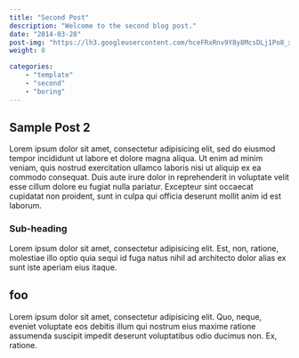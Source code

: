 ```yaml
---
title: "Second Post"
description: "Welcome to the second blog post."
date: "2014-03-28"
post-img: "https://lh3.googleusercontent.com/hceFRxRnv9Y8y8McsDLj1Po8_x-RCPKAPVBdzZRhbZtAiynRrf10XckXQ3B04sHESiV-Xcy4HQ=s720-rj"
weight: 0

categories: 
    - "template"
    - "second"
    - "boring"
---
```


## Sample Post 2

Lorem ipsum dolor sit amet, consectetur adipisicing elit, sed do eiusmod
tempor incididunt ut labore et dolore magna aliqua. Ut enim ad minim veniam,
quis nostrud exercitation ullamco laboris nisi ut aliquip ex ea commodo
consequat. Duis aute irure dolor in reprehenderit in voluptate velit esse
cillum dolore eu fugiat nulla pariatur. Excepteur sint occaecat cupidatat non
proident, sunt in culpa qui officia deserunt mollit anim id est laborum.

### Sub-heading

Lorem ipsum dolor sit amet, consectetur adipisicing elit. Est, non, ratione, molestiae illo optio quia sequi id fuga natus nihil ad architecto dolor alias ex sunt iste aperiam eius itaque.


## foo

Lorem ipsum dolor sit amet, consectetur adipisicing elit. Quo, neque, eveniet voluptate eos debitis illum qui nostrum eius maxime ratione assumenda suscipit impedit deserunt voluptatibus odio ducimus non. Ex, ratione.
